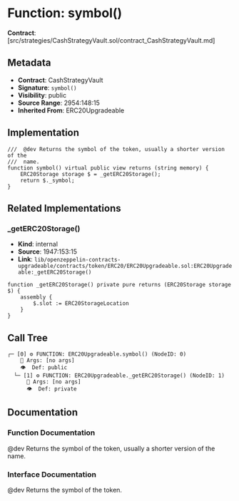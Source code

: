 # Function: symbol()

**Contract**: [src/strategies/CashStrategyVault.sol/contract_CashStrategyVault.md]

## Metadata

- **Contract**: CashStrategyVault
- **Signature**: `symbol()`
- **Visibility**: public
- **Source Range**: 2954:148:15
- **Inherited From**: ERC20Upgradeable

## Implementation

```solidity
///  @dev Returns the symbol of the token, usually a shorter version of the
///  name.
function symbol() virtual public view returns (string memory) {
    ERC20Storage storage $ = _getERC20Storage();
    return $._symbol;
}
```

## Related Implementations

### _getERC20Storage()

- **Kind**: internal
- **Source**: 1947:153:15
- **Link**: `lib/openzeppelin-contracts-upgradeable/contracts/token/ERC20/ERC20Upgradeable.sol:ERC20Upgradeable:_getERC20Storage()`

```solidity
function _getERC20Storage() private pure returns (ERC20Storage storage $) {
    assembly {
        $.slot := ERC20StorageLocation
    }
}
```

## Call Tree

```
┌─ [0] ⚙️ FUNCTION: ERC20Upgradeable.symbol() (NodeID: 0)
    💬 Args: [no args]
    👁️  Def: public
  └─ [1] ⚙️ FUNCTION: ERC20Upgradeable._getERC20Storage() (NodeID: 1)
      💬 Args: [no args]
      👁️  Def: private
```

## Documentation

### Function Documentation

 @dev Returns the symbol of the token, usually a shorter version of the
 name.

### Interface Documentation

 @dev Returns the symbol of the token.
